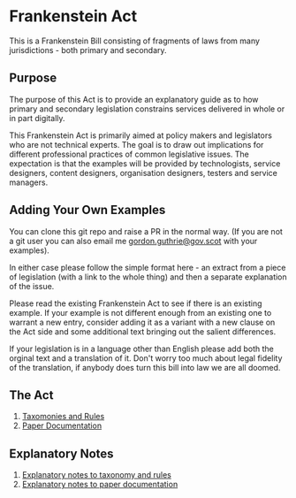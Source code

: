 # Frankenstein Act

This is a Frankenstein Bill consisting of fragments of laws from many jurisdictions - both primary and secondary.

## Purpose

The purpose of this Act is to provide an explanatory guide as to how primary and secondary legislation constrains services delivered in whole or in part digitally.

This Frankenstein Act is primarily aimed at policy makers and legislators who are not technical experts. The goal is to draw out implications for different professional practices of common legislative issues. The expectation is that the examples will be provided by technologists, service designers, content designers, organisation designers, testers and service managers.

## Adding Your Own Examples

You can clone this git repo and raise a PR in the normal way. (If you are not a git user you can also email me gordon.guthrie@gov.scot with your examples).

In either case please follow the simple format here - an extract from a piece of legislation (with a link to the whole thing) and then a separate explanation of the issue.

Please read the existing Frankenstein Act to see if there is an existing example. If your example is not different enough from an existing one to warrant a new entry, consider adding it as a variant with a new clause on the Act side and some additional text bringing out the salient differences.

If your legislation is in a language other than English please add both the orginal text and a translation of it. Don't worry too much about legal fidelity of the translation, if anybody does turn this bill into law we are all doomed.

## The Act

1. [Taxomonies and Rules](./act/taxonomy_and_rules.html)
1. [Paper Documentation](./act/paper_documentation.html)

## Explanatory Notes

1. [Explanatory notes to taxonomy and rules](./explanatory_notes/explanatory_notes_for_taxonomy.html)
1. [Explanatory notes to paper documentation](./explanatory_notes/explanatory_notes_for_paper_documentation.html)
